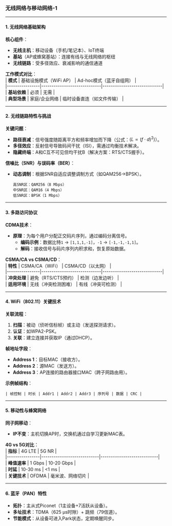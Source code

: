 ### **无线网络与移动网络-1**  
---

#### **1. 无线网络基础架构**  
**核心组件**：  
- **无线主机**：移动设备（手机/笔记本）、IoT终端  
- **基站**（AP或蜂窝基站）：连接有线与无线网络的枢纽  
- **无线链路**：受多径效应、衰减影响的通信通道  

**工作模式对比**：  
| **模式**       | 基础设施模式（WiFi AP）       | Ad-hoc模式（蓝牙自组网）      |  
|----------------|-----------------------------|-----------------------------|  
| **基站依赖**   | 必须                        | 无需                        |  
| **典型场景**   | 家庭/企业网络                | 临时设备直连（如文件传输）    |  

---

#### **2. 无线链路特性与挑战**  
**关键问题**：  
- **路径衰减**：信号强度随距离平方和频率增加而下降（公式：$( L \propto (f \cdot d)^2 )）$。  
- **多径效应**：反射信号导致码间干扰（ISI），需通过均衡技术解决。  
- **隐藏终端**：A和C互不可见但均干扰B（解决方案：RTS/CTS握手）。  

**信噪比（SNR）与误码率（BER）**：  
- **动态调制**：根据SNR自适应调整调制方式（如QAM256→BPSK）。  
  ```plaintext
  高SNR区：QAM256（8 Mbps）  
  中SNR区：QAM16（4 Mbps）  
  低SNR区：BPSK（1 Mbps）  
  ```

---

#### **3. 多路访问协议**  
**CDMA技术**：  
- **原理**：为每个用户分配正交码片序列，通过编码分离信号。  
  - **编码示例**：数据比特`1` → `[1,1,1,-1]`，`-1` → `[-1,-1,-1,1]`。  
  - **解码**：接收信号与码片序列内积求和，恢复原始数据。  

**CSMA/CA vs CSMA/CD**：  
| **特性**       | CSMA/CA（WiFi）               | CSMA/CD（以太网）            |  
|----------------|-----------------------------|-----------------------------|  
| **冲突处理**   | 避免（RTS/CTS预约）          | 检测（边发边听）             |  
| **适用环境**   | 无线（冲突检测困难）          | 有线（冲突可检测）           |  

---

#### **4. WiFi（802.11）关键技术**  
**关联流程**：  
1. **扫描**：被动（侦听信标帧）或主动（发送探测请求）。  
2. **认证**：如WPA2-PSK。  
3. **关联**：建立连接并获取IP（通过DHCP）。  

**帧地址字段**：  
- **Address 1**：目标MAC（接收方）。  
- **Address 2**：源MAC（发送方）。  
- **Address 3**：AP连接的路由器接口MAC（跨子网路由用）。  

**示例帧结构**：  
```plaintext
| 帧控制 | 时长 | Addr1 | Addr2 | Addr3 | 序列号 | 数据 | CRC |  
```

---

#### **5. 移动性与蜂窝网络**  
**同子网移动**：  
- **IP不变**：主机切换AP时，交换机通过自学习更新MAC表。  

**4G vs 5G对比**：  
| **指标**       | 4G LTE                     | 5G NR                      |  
|----------------|----------------------------|----------------------------|  
| **峰值速率**   | 1 Gbps                     | 10-20 Gbps                 |  
| **时延**       | 10-30 ms                   | <1 ms                      |  
| **关键技术**   | OFDMA                      | 毫米波、网络切片            |  

---

#### **6. 蓝牙（PAN）特性**  
- **拓扑**：主从式Piconet（1主设备+7活跃从设备）。  
- **多址技术**：TDMA（625 μs时隙）+ 跳频（79信道）。  
- **节能模式**：从设备可进入Park状态，定期唤醒同步。  


